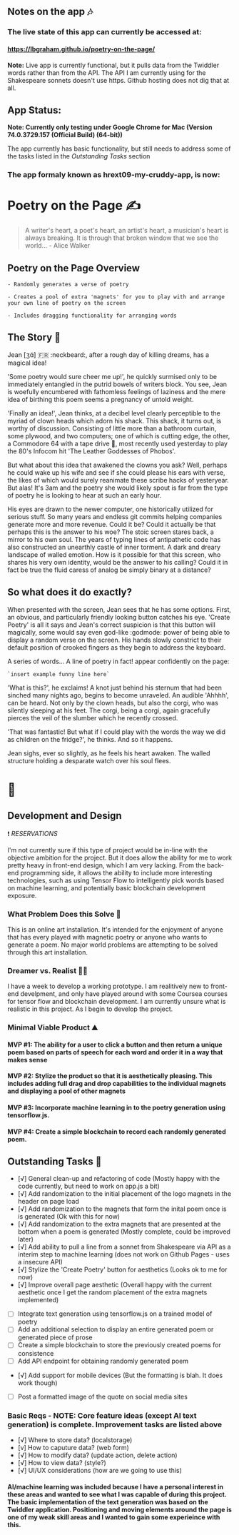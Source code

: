 ## Notes on the app :notes:

### The live state of this app can currently be accessed at: 

#### https://lbgraham.github.io/poetry-on-the-page/

**Note:** Live app is currently functional, but it pulls data from the Twiddler words rather than from the API. The API I am currently using for the Shakespeare sonnets doesn't use https. Github hosting does not dig that at all.

## App Status:

**Note: Currently only testing under Google Chrome for Mac (Version 74.0.3729.157 (Official Build) (64-bit))**

The app currently has basic functionality, but still needs to address some of the tasks listed in the *Outstanding Tasks* section

### The app formaly known as hrext09-my-cruddy-app, is now:

# Poetry on the Page :writing_hand:
> A writer's heart, a poet's heart, an artist's heart, a musician's heart is always breaking. It is through that broken window that we see the world... - Alice Walker

## Poetry on the Page Overview

	- Randomly generates a verse of poetry

	- Creates a pool of extra 'magnets' for you to play with and arrange your own line of poetry on the screen

	- Includes dragging functionality for arranging words

## The Story :scroll:

Jean [ʒɑ̃] :fr: :neckbeard:, after a rough day of killing dreams, has a magical idea! 

'Some poetry would sure cheer me up!', he quickly surmised only to be immediately entangled in the putrid bowels of writers block. You see, Jean is woefully encumbered with fathomless feelings of laziness and the mere idea of birthing this poem seems a pregnancy of untold weight.

'Finally an idea!', Jean thinks, at a decibel level clearly perceptible to the myriad of clown heads which adorn his shack. This shack, it turns out, is worthy of discussion. Consisting of little more than a bathroom curtain, some plywood, and two computers; one of which is cutting edge, the other, a Commodore 64 with a tape drive :vhs:, most recently used yesterday to play the 80's Infocom hit 'The Leather Goddesses of Phobos'. 

But what about this idea that awakened the clowns you ask? Well, perhaps he could wake up his wife and see if she could please his ears with verse, the likes of which would surely reanimate these scribe hacks of yesteryear. But alas! It's 3am and the poetry she would likely spout is far from the type of poetry he is looking to hear at such an early hour. 

His eyes are drawn to the newer computer, one historically utilized for serious stuff. So many years and endless git commits helping companies generate more and more revenue. Could it be? Could it actually be that perhaps this is the answer to his woe? The stoic screen stares back, a mirror to his own soul. The years of typing lines of antipathetic code has also constructed an unearthly castle of inner torment. A dark and dreary landscape of walled emotion. How is it possible for that this screen, who shares his very own identity, would be the answer to his calling? Could it in fact be true the fluid caress of analog be simply binary at a distance?

## So what does it do exactly?

When presented with the screen, Jean sees that he has some options. First, an obvious, and particularly friendly looking button catches his eye. 'Create Poetry' is all it says and Jean's correct suspicion is that this button will magically, some would say even god-like :godmode: power of being able to display a random verse on the screen. His hands slowly constrict to their default position of crooked fingers as they begin to address the keyboard.

A series of words... A line of poetry in fact! appear confidently on the page:

	`insert example funny line here`

'What is this?', he exclaims! A knot just behind his sternum that had been sinched many nights ago, begins to become unraveled. An audible 'Ahhhh', can be heard. Not only by the clown heads, but also the corgi, who was silently sleeping at his feet. The corgi, being a corgi, again gracefully pierces the veil of the slumber which he recently crossed.

'That was fantastic! But what if I could play with the words the way we did as children on the fridge?', he thinks. And so it happens.

Jean sighs, ever so slightly, as he feels his heart awaken. The walled structure holding a desparate watch over his soul flees.

# :love_hotel:

## Development and Design

:heavy_exclamation_mark: *RESERVATIONS*

I'm not currently sure if this type of project would be in-line with the objective ambition for the project. But it does allow the ability for me to work pretty heavy in front-end design, which I am very lacking. From the back-end programming side, it allows the ability to include more interesting technologies, such as using Tensor Flow to intelligently pick words based on machine learning, and potentially basic blockchain development exposure.


### What Problem Does this Solve :thinking:

This is an online art installation. It's intended for the enjoyment of anyone that has every played with magnetic poetry or anyone who wants to generate a poem. No major world problems are attempting to be solved through this art installation.

### Dreamer vs. Realist :man_artist:

I have a week to develop a working prototype. I am realitively new to front-end develpment, and only have played around with some Coursea courses for tensor flow and blockchain development. I am currently unsure what is realistic in this project. As I begin to develop the project.

### Minimal Viable Product :mountain:

#### MVP #1: The ability for a user to click a button and then return a unique poem based on parts of speech for each word and order it in a way that makes sense

#### MVP #2: Stylize the product so that it is aesthetically pleasing. This includes adding full drag and drop capabilities to the individual magnets and displaying a pool of other magnets

#### MVP #3: Incorporate machine learning in to the poetry generation using tensorflow.js.

#### MVP #4: Create a simple blockchain to record each randomly generated poem.

## Outstanding Tasks :calendar:
- [√] General clean-up and refactoring of code (Mostly happy with the code currently, but need to work on app.js a bit)
- [√] Add randomization to the initial placement of the logo magnets in the header on page load
- [√] Add randomization to the magnets that form the inital poem once is is generated (Ok with this for now)
- [√] Add randomization to the extra magnets that are presented at the bottom when a poem is generated (Mostly complete, could be improved later)
- [√] Add ability to pull a line from a sonnet from Shakespeare via API as a interim step to machine learning (does not work on Github Pages - uses a insecure API)
- [√] Stylize the 'Create Poetry' button for aesthetics (Looks ok to me for now)
- [√] Improve overall page aesthetic (Overall happy with the current aesthetic once I get the random placement of the extra magnets implemented)
- [ ] Integrate text generation using tensorflow.js on a trained model of poetry
- [ ] Add an additional selection to display an entire generated poem or generated piece of prose
- [ ] Create a simple blockchain to store the previously created poems for consistence
- [ ] Add API endpoint for obtaining randomly generated poem
- [√] Add support for mobile devices (But the formatting is blah. It does work though)
- [ ] Post a formatted image of the quote on social media sites

### Basic Reqs - NOTE: Core feature ideas (except AI text generation) is complete. Improvement tasks are listed above
- [√] Where to store data? (localstorage)
- [v] How to caputure data? (web form)
- [√] How to modify data? (update action, delete action)
- [√] How to view data? (style?)
- [√] UI/UX considerations (how are we going to use this)

#### AI/machine learning was included because I have a personal interest in these areas and wanted to see what I was capable of during this project. The basic implementation of the text generation was based on the Twiddler application. Positioning and moving elements around the page is one of my weak skill areas and I wanted to gain some experieince with this.


